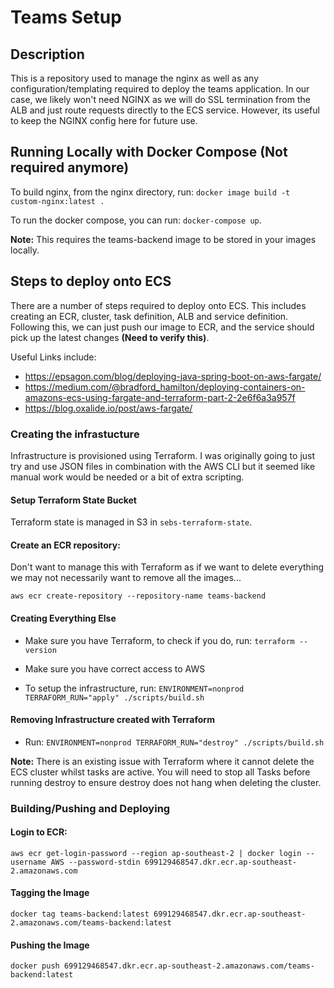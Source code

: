 # Teams Setup

## Description

This is a repository used to manage the nginx as well as any configuration/templating required to deploy the teams application.
In our case, we likely won't need NGINX as we will do SSL termination from the ALB and just route requests directly to the ECS service. However, its useful to keep the NGINX config here for future use.

## Running Locally with Docker Compose (Not required anymore)

To build nginx, from the nginx directory, run: `docker image build -t custom-nginx:latest .`

To run the docker compose, you can run: `docker-compose up`.

**Note:** This requires the teams-backend image to be stored in your images locally.

## Steps to deploy onto ECS

There are a number of steps required to deploy onto ECS. This includes creating an ECR, cluster, task definition, ALB and service definition. Following this, we can just push our image to ECR, and the service should pick up the latest changes **(Need to verify this)**.

Useful Links include:

- https://epsagon.com/blog/deploying-java-spring-boot-on-aws-fargate/
- https://medium.com/@bradford_hamilton/deploying-containers-on-amazons-ecs-using-fargate-and-terraform-part-2-2e6f6a3a957f
- https://blog.oxalide.io/post/aws-fargate/

### Creating the infrastucture

Infrastructure is provisioned using Terraform. I was originally going to just try and use JSON files in combination with the AWS CLI but it seemed like manual work would be needed or a bit of extra scripting.

#### Setup Terraform State Bucket

Terraform state is managed in S3 in `sebs-terraform-state`.

#### Create an ECR repository:

Don't want to manage this with Terraform as if we want to delete everything we may not necessarily want to remove all the images...

```
aws ecr create-repository --repository-name teams-backend
```

#### Creating Everything Else

- Make sure you have Terraform, to check if you do, run: `terraform --version`

- Make sure you have correct access to AWS

- To setup the infrastructure, run: `ENVIRONMENT=nonprod TERRAFORM_RUN="apply" ./scripts/build.sh`

#### Removing Infrastructure created with Terraform

- Run: `ENVIRONMENT=nonprod TERRAFORM_RUN="destroy" ./scripts/build.sh`

**Note:** There is an existing issue with Terraform where it cannot delete the ECS cluster whilst tasks are active. You will need to stop all Tasks before running destroy to ensure destroy does not hang when deleting the cluster.

### Building/Pushing and Deploying

#### Login to ECR:

```
aws ecr get-login-password --region ap-southeast-2 | docker login --username AWS --password-stdin 699129468547.dkr.ecr.ap-southeast-2.amazonaws.com
```

#### Tagging the Image

```
docker tag teams-backend:latest 699129468547.dkr.ecr.ap-southeast-2.amazonaws.com/teams-backend:latest
```

#### Pushing the Image

```
docker push 699129468547.dkr.ecr.ap-southeast-2.amazonaws.com/teams-backend:latest
```
